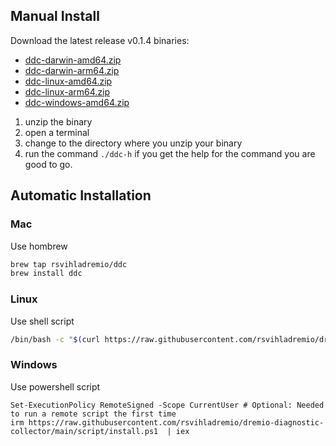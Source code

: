 ## Manual Install

Download the latest release v0.1.4 binaries:

* [ddc-darwin-amd64.zip](https://github.com/rsvihladremio/dremio-diagnostic-collector/releases/download/v0.1.4/ddc-darwin-amd64.zip)
* [ddc-darwin-arm64.zip](https://github.com/rsvihladremio/dremio-diagnostic-collector/releases/download/v0.1.4/ddc-darwin-arm64.zip)
* [ddc-linux-amd64.zip](https://github.com/rsvihladremio/dremio-diagnostic-collector/releases/download/v0.1.4/ddc-linux-amd64.zip)
* [ddc-linux-arm64.zip](https://github.com/rsvihladremio/dremio-diagnostic-collector/releases/download/v0.1.4/ddc-linux-arm64.zip)
* [ddc-windows-amd64.zip](https://github.com/rsvihladremio/dremio-diagnostic-collector/releases/download/v0.1.4/ddc-windows-amd64.zip)

1. unzip the binary
2. open a terminal
3. change to the directory where you unzip your binary
4. run the command `./ddc-h` if you get the help for the command you are good to go.

## Automatic Installation

### Mac

Use hombrew

```sh
brew tap rsvihladremio/ddc
brew install ddc
```

### Linux

Use shell script

```sh
/bin/bash -c "$(curl https://raw.githubusercontent.com/rsvihladremio/dremio-diagnostic-collector/main/script/install)"
```

### Windows

Use powershell script

```pwsh
Set-ExecutionPolicy RemoteSigned -Scope CurrentUser # Optional: Needed to run a remote script the first time
irm https://raw.githubusercontent.com/rsvihladremio/dremio-diagnostic-collector/main/script/install.ps1  | iex 
```

